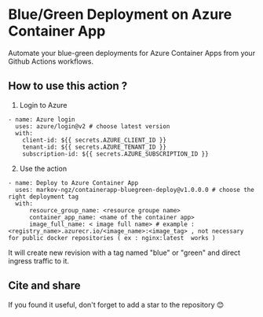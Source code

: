 # Blue/Green Deployment on Azure Container App 
Automate your blue-green deployments for Azure Container Apps from your Github Actions workflows.

## How to use this action ? 
1. Login to Azure
```
- name: Azure login
  uses: azure/login@v2 # choose latest version 
  with:
    client-id: ${{ secrets.AZURE_CLIENT_ID }}
    tenant-id: ${{ secrets.AZURE_TENANT_ID }}
    subscription-id: ${{ secrets.AZURE_SUBSCRIPTION_ID }}
```

2. Use the action
```
- name: Deploy to Azure Container App 
  uses: markov-ngz/containerapp-bluegreen-deploy@v1.0.0.0 # choose the right deployment tag
  with:
      resource_group_name: <resource groupe name>
      container_app_name: <name of the container app>
      image_full_name: < image full name> # example :  <registry_name>.azurecr.io/<image_name>:<image_tag> , not necessary for public docker repositories ( ex : nginx:latest  works )
```
It will create new revision with a tag named "blue" or "green" and direct ingress traffic to it.

## Cite and share
If you found it useful, don't forget to add a star to the repository 😊 
